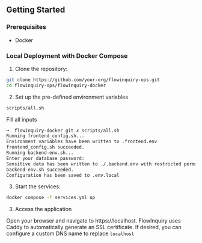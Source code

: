 ## Getting Started

### Prerequisites
* Docker

### Local Deployment with Docker Compose

1. Clone the repository:

```bash
git clone https://github.com/your-org/flowinquiry-ops.git
cd flowinquiry-ops/flowinquiry-docker
```

2. Set up the pre-defined environment variables

```bash
scripts/all.sh
```

Fill all inputs
```bash
➜  flowinquiry-docker git ✗ scripts/all.sh
Running frontend_config.sh...
Environment variables have been written to .frontend.env
frontend_config.sh succeeded.
Running backend-env.sh...
Enter your database password: 
Sensitive data has been written to ./.backend.env with restricted permissions.
backend-env.sh succeeded.
Configuration has been saved to .env.local
```

3. Start the services:

```bash
docker compose -f services.yml up
```

3. Access the application

Open your browser and navigate to https://localhost. FlowInquiry uses Caddy to automatically generate an SSL certificate. If desired, you can configure a custom DNS name to replace `localhost`
